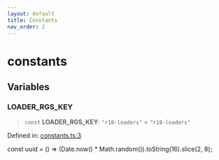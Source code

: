 ```yaml
---
layout: default
title: Constants
nav_order: 2
---
```


# constants

## Variables

### LOADER_RGS_KEY

> `const` **LOADER_RGS_KEY**: `"r18-loaders"` = `"r18-loaders"`

Defined in: [constants.ts:3](https://github.com/react18-tools/turborepo-template/blob/0010de8693114a7ecb7171127bcc5667e67aad0c/lib/src/constants.ts#L3)

const uuid = () =\> (Date.now() \* Math.random()).toString(16).slice(2, 8);
